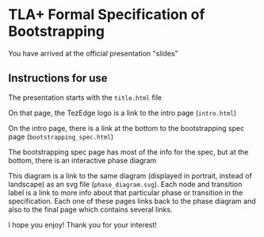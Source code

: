 # TLA+ Formal Specification of Bootstrapping

You have arrived at the official presentation "slides"

## Instructions for use

The presentation starts with the `title.html` file

On that page, the TezEdge logo is a link to the intro page (`intro.html`)

On the intro page, there is a link at the bottom to the bootstrapping spec page (`bootstrapping_spec.html`)

The bootstrapping spec page has most of the info for the spec, but at the bottom, there is an interactive phase diagram

This diagram is a link to the same diagram (displayed in portrait, instead of landscape) as an svg file (`phase_diagram.svg`). Each node and transition label is a link to more info about that particular phase or transition in the specification. Each one of these pages links back to the phase diagram and also to the final page which contains several links.

I hope you enjoy! Thank you for your interest!

